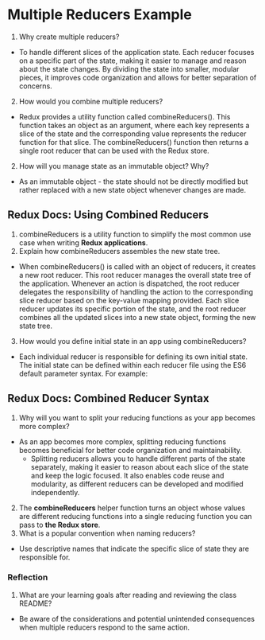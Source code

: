 # Multiple Reducers Example
1. Why create multiple reducers?
  - To handle different slices of the application state. Each reducer focuses on a specific part of the state, making it easier to manage and reason about the state changes. By dividing the state into smaller, modular pieces, it improves code organization and allows for better separation of concerns.
2. How would you combine multiple reducers?
- Redux provides a utility function called combineReducers(). This function takes an object as an argument, where each key represents a slice of the state and the corresponding value represents the reducer function for that slice. The combineReducers() function then returns a single root reducer that can be used with the Redux store.
2. How will you manage state as an immutable object? Why?
- As an immutable object - the state should not be directly modified but rather replaced with a new state object whenever changes are made. 

## Redux Docs: Using Combined Reducers
1. combineReducers is a utility function to simplify the most common use case when writing **Redux applications**.
2. Explain how combineReducers assembles the new state tree.
  - When combineReducers() is called with an object of reducers, it creates a new root reducer. This root reducer manages the overall state tree of the application. Whenever an action is dispatched, the root reducer delegates the responsibility of handling the action to the corresponding slice reducer based on the key-value mapping provided. Each slice reducer updates its specific portion of the state, and the root reducer combines all the updated slices into a new state object, forming the new state tree.
3. How would you define initial state in an app using combineReducers?
  - Each individual reducer is responsible for defining its own initial state. The initial state can be defined within each reducer file using the ES6 default parameter syntax. For example:

## Redux Docs: Combined Reducer Syntax
1. Why will you want to split your reducing functions as your app becomes more complex?
  - As an app becomes more complex, splitting reducing functions becomes beneficial for better code organization and maintainability. 
    - Splitting reducers allows you to handle different parts of the state separately, making it easier to reason about each slice of the state and keep the logic focused. It also enables code reuse and modularity, as different reducers can be developed and modified independently.
2. The **combineReducers** helper function turns an object whose values are different reducing functions into a single reducing function you can pass to **the Redux store**.
3. What is a popular convention when naming reducers?
  - Use descriptive names that indicate the specific slice of state they are responsible for. 

### Reflection
1. What are your learning goals after reading and reviewing the class README?
  - Be aware of the considerations and potential unintended consequences when multiple reducers respond to the same action.
